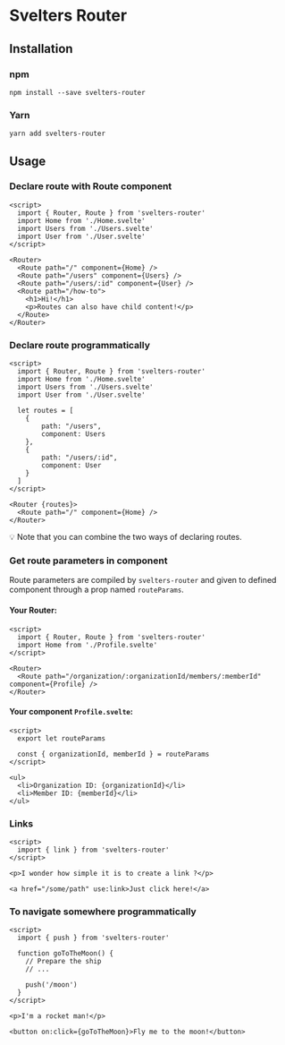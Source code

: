 # Svelters Router

## Installation

### npm

```
npm install --save svelters-router
```

### Yarn

```
yarn add svelters-router
```


## Usage

### Declare route with Route component

```svelte
<script>
  import { Router, Route } from 'svelters-router'
  import Home from './Home.svelte'
  import Users from './Users.svelte'
  import User from './User.svelte'
</script>

<Router>
  <Route path="/" component={Home} />
  <Route path="/users" component={Users} />
  <Route path="/users/:id" component={User} />
  <Route path="/how-to">
    <h1>Hi!</h1>
    <p>Routes can also have child content!</p>
  </Route>
</Router>
```

### Declare route programmatically

```svelte
<script>
  import { Router, Route } from 'svelters-router'
  import Home from './Home.svelte'
  import Users from './Users.svelte'
  import User from './User.svelte'

  let routes = [
    {
        path: "/users",
        component: Users
    },
    {
        path: "/users/:id",
        component: User
    }
  ]
</script>

<Router {routes}>
  <Route path="/" component={Home} />
</Router>
```

:bulb: Note that you can combine the two ways of declaring routes.

### Get route parameters in component

Route parameters are compiled by `svelters-router` and given to defined component through a prop named `routeParams`.

#### Your Router:

```svelte
<script>
  import { Router, Route } from 'svelters-router'
  import Home from './Profile.svelte'
</script>

<Router>
  <Route path="/organization/:organizationId/members/:memberId" component={Profile} />
</Router>
```

#### Your component `Profile.svelte`:

```svelte
<script>
  export let routeParams

  const { organizationId, memberId } = routeParams
</script>

<ul>
  <li>Organization ID: {organizationId}</li>
  <li>Member ID: {memberId}</li>
</ul>

```

### Links

```svelte
<script>
  import { link } from 'svelters-router'
</script>

<p>I wonder how simple it is to create a link ?</p>

<a href="/some/path" use:link>Just click here!</a>
```

### To navigate somewhere programmatically

```svelte
<script>
  import { push } from 'svelters-router'

  function goToTheMoon() {
    // Prepare the ship
    // ...

    push('/moon')
  }
</script>

<p>I'm a rocket man!</p>

<button on:click={goToTheMoon}>Fly me to the moon!</button>
```
